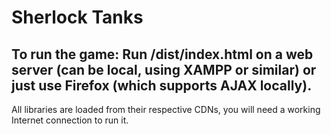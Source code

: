 Sherlock Tanks
========

To run the game:
Run /dist/index.html on a web server (can be local, using XAMPP or similar) or just use Firefox (which supports AJAX locally).
--------
All libraries are loaded from their respective CDNs, you will need a working Internet connection to run it.
